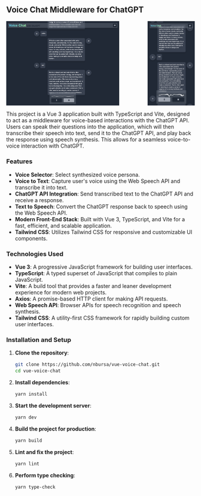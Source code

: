 ## Voice Chat Middleware for ChatGPT

<div style="display:flex;width:100%;align-items:flex-start;justify-content:space-between;">
<img src="public/Voice-chat-screenshot.png" alt="Voice Chat screenshot" style="width:60%;max-width:100%;height:auto;">
<img src="public/Voice-chat-screenshot-mobile.png" alt="Voice Chat screenshot" style="width:25%;max-width:100%;height:auto;">
</div>

This project is a Vue 3 application built with TypeScript and Vite, designed to act as a middleware for voice-based interactions with the ChatGPT API. Users can speak their questions into the application, which will then transcribe their speech into text, send it to the ChatGPT API, and play back the response using speech synthesis. This allows for a seamless voice-to-voice interaction with ChatGPT.

### Features

- **Voice Selector**: Select synthesized voice persona.
- **Voice to Text**: Capture user's voice using the Web Speech API and transcribe it into text.
- **ChatGPT API Integration**: Send transcribed text to the ChatGPT API and receive a response.
- **Text to Speech**: Convert the ChatGPT response back to speech using the Web Speech API.
- **Modern Front-End Stack**: Built with Vue 3, TypeScript, and Vite for a fast, efficient, and scalable application.
- **Tailwind CSS**: Utilizes Tailwind CSS for responsive and customizable UI components.

### Technologies Used

- **Vue 3**: A progressive JavaScript framework for building user interfaces.
- **TypeScript**: A typed superset of JavaScript that compiles to plain JavaScript.
- **Vite**: A build tool that provides a faster and leaner development experience for modern web projects.
- **Axios**: A promise-based HTTP client for making API requests.
- **Web Speech API**: Browser APIs for speech recognition and speech synthesis.
- **Tailwind CSS**: A utility-first CSS framework for rapidly building custom user interfaces.

### Installation and Setup

1. **Clone the repository**:

   ```sh
   git clone https://github.com/nbursa/vue-voice-chat.git
   cd vue-voice-chat
   ```

2. **Install dependencies**:

   ```sh
   yarn install
   ```

3. **Start the development server**:

   ```sh
   yarn dev
   ```

4. **Build the project for production**:

   ```sh
   yarn build
   ```

5. **Lint and fix the project**:

   ```sh
   yarn lint
   ```

6. **Perform type checking**:

   ```sh
   yarn type-check
   ```
